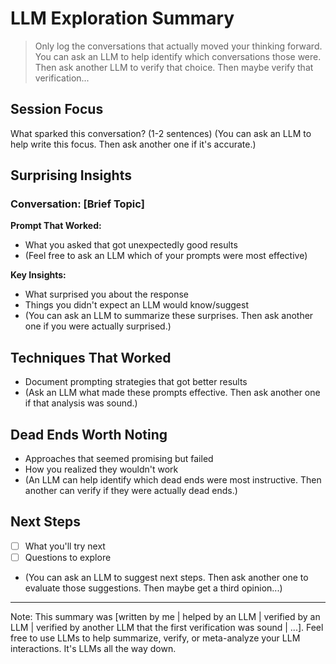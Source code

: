 # LLM Exploration Summary

> Only log the conversations that actually moved your thinking forward. You can ask an LLM to help identify which conversations those were. Then ask another LLM to verify that choice. Then maybe verify that verification...

## Session Focus
What sparked this conversation? (1-2 sentences)
(You can ask an LLM to help write this focus. Then ask another one if it's accurate.)

## Surprising Insights

### Conversation: [Brief Topic]
**Prompt That Worked:** 
- What you asked that got unexpectedly good results
- (Feel free to ask an LLM which of your prompts were most effective)

**Key Insights:**
- What surprised you about the response
- Things you didn't expect an LLM would know/suggest
- (You can ask an LLM to summarize these surprises. Then ask another one if you were actually surprised.)

## Techniques That Worked
- Document prompting strategies that got better results
- (Ask an LLM what made these prompts effective. Then ask another one if that analysis was sound.)

## Dead Ends Worth Noting
- Approaches that seemed promising but failed
- How you realized they wouldn't work
- (An LLM can help identify which dead ends were most instructive. Then another can verify if they were actually dead ends.)

## Next Steps
- [ ] What you'll try next
- [ ] Questions to explore
- (You can ask an LLM to suggest next steps. Then ask another one to evaluate those suggestions. Then maybe get a third opinion...)

---
Note: This summary was [written by me | helped by an LLM | verified by an LLM | verified by another LLM that the first verification was sound | ...]. Feel free to use LLMs to help summarize, verify, or meta-analyze your LLM interactions. It's LLMs all the way down. 